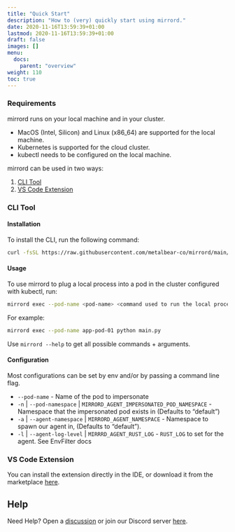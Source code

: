 ```yaml
---
title: "Quick Start"
description: "How to (very) quickly start using mirrord."
date: 2020-11-16T13:59:39+01:00
lastmod: 2020-11-16T13:59:39+01:00
draft: false
images: []
menu:
  docs:
    parent: "overview"
weight: 110
toc: true
---
```


### Requirements
mirrord runs on your local machine and in your cluster.
- MacOS (Intel, Silicon) and Linux (x86_64) are supported for the local machine.
- Kubernetes is supported for the cloud cluster.
- kubectl needs to be configured on the local machine.


mirrord can be used in two ways:
1. [CLI Tool](#cli-tool)
2. [VS Code Extension](#vs-code-extension)


### CLI Tool
#### Installation

To install the CLI, run the following command:

```bash
curl -fsSL https://raw.githubusercontent.com/metalbear-co/mirrord/main/scripts/install.sh | bash
```

#### Usage

To use mirrord to plug a local process into a pod in the cluster configured with kubectl, run:
```bash
mirrord exec --pod-name <pod-name> <command used to run the local process>`
```
For example:
```bash
mirrord exec --pod-name app-pod-01 python main.py
```

Use `mirrord --help` to get all possible commands + arguments.



#### Configuration
Most configurations can be set by env and/or by passing a command line flag.
- `--pod-name`  - Name of the pod to impersonate
- `-n` | `--pod-namespace` | `MIRRORD_AGENT_IMPERSONATED_POD_NAMESPACE` - Namespace that the impersonated pod exists in (Defaults to “default”)
- `-a` | `--agent-namespace` | `MIRRORD_AGENT_NAMESPACE` - Namespace to spawn our agent in, (Defaults to “default”).
- `-l` | `--agent-log-level` | `MIRRRD_AGENT_RUST_LOG` - `RUST_LOG` to set for the agent. See EnvFilter docs



### VS Code Extension
You can install the extension directly in the IDE, or download it from the marketplace [here](https://marketplace.visualstudio.com/items?itemName=MetalBear.mirrord).



## Help

Need Help? Open a [discussion](https://github.com/metalbear-co/mirrord/discussions) or join our Discord server [here](https://discord.gg/pSKEdmNZcK).
